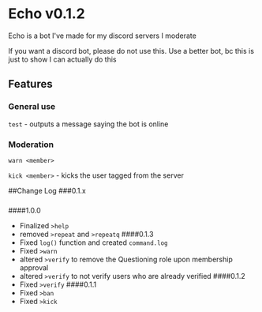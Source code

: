 # Echo v0.1.2
Echo is a bot I've made for my discord servers I moderate

If you want a discord bot, please do not use this. Use a better bot, bc this is just to show I can actually do this

## Features
### General use
`test` - outputs a message saying the bot is online

### Moderation
`warn <member>`

`kick <member>` - kicks the user tagged from the server

##Change Log
###0.1.x
#####
####1.0.0
* Finalized `>help`
* removed `>repeat` and `>repeatq`
####0.1.3
* Fixed `log()` function and created `command.log`
* Fixed `>warn`
* altered `>verify` to remove the Questioning role upon membership approval
* altered `>verify` to not verify users who are already verified
####0.1.2
* Fixed `>verify`
####0.1.1
* Fixed `>ban` 
* Fixed `>kick`